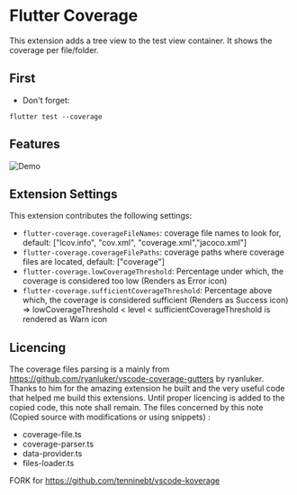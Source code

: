 # Flutter Coverage

This extension adds a tree view to the test view container. It shows the coverage per file/folder.

## First

* Don't forget:
```
flutter test --coverage
```

## Features

![Demo](https://github.com/Flutterando/flutter-coverage/blob/master/Capture.gif?raw=true)

## Extension Settings

This extension contributes the following settings:

* `flutter-coverage.coverageFileNames`: coverage file names to look for, default: ["lcov.info", "cov.xml", "coverage.xml","jacoco.xml"]
* `flutter-coverage.coverageFilePaths`: coverage paths where coverage files are located, default: ["coverage"]
* `flutter-coverage.lowCoverageThreshold`: Percentage under which, the coverage is considered too low (Renders as Error icon)
* `flutter-coverage.sufficientCoverageThreshold`: Percentage above which, the coverage is considered sufficient (Renders as Success icon)
=> lowCoverageThreshold < level < sufficientCoverageThreshold is rendered as Warn icon

## Licencing

The coverage files parsing is a mainly from https://github.com/ryanluker/vscode-coverage-gutters by ryanluker. Thanks to him for the amazing extension he built and the very useful code that helped me build this extensions. Until proper licencing is added to the copied code, this note shall remain. The files concerned by this note (Copied source with modifications or using snippets) : 
- coverage-file.ts
- coverage-parser.ts
- data-provider.ts 
- files-loader.ts

FORK for https://github.com/tenninebt/vscode-koverage
